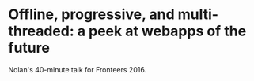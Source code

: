 Offline, progressive, and multi-threaded: a peek at webapps of the future
=====

Nolan's 40-minute talk for Fronteers 2016.
